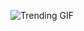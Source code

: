 ![Trending GIF](https://media1.giphy.com/media/v1.Y2lkPThiYjIxNzcyc3pmeXY0a2J0b2Z3MmFrZ21wcWRtY3V4eWhtZ3V3ZXp6d282d2x5ayZlcD12MV9naWZzX3NlYXJjaCZjdD1n/lptIayuGHV9Utu3iTv/giphy.gif)
